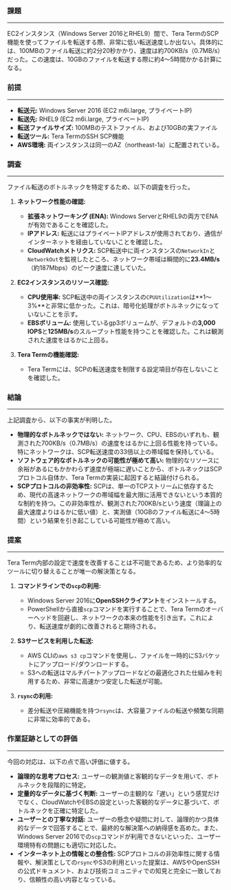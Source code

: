 ### 課題
---
EC2インスタンス（Windows Server 2016とRHEL9）間で、Tera TermのSCP機能を使ってファイルを転送する際、非常に低い転送速度しか出ない。具体的には、100MBのファイル転送に約2分20秒かかり、速度は約700KB/s（0.7MB/s）だった。この速度は、10GBのファイルを転送する際に約4〜5時間かかる計算になる。

### 前提
---
* **転送元:** Windows Server 2016 (EC2 m6i.large, プライベートIP)
* **転送先:** RHEL9 (EC2 m6i.large, プライベートIP)
* **転送ファイルサイズ:** 100MBのテストファイル、および10GBの実ファイル
* **転送ツール:** Tera TermのSSH SCP機能
* **AWS環境:** 両インスタンスは同一のAZ（northeast-1a）に配置されている。

### 調査
---
ファイル転送のボトルネックを特定するため、以下の調査を行った。

1.  **ネットワーク性能の確認:**
    * **拡張ネットワーキング (ENA):** Windows ServerとRHEL9の両方でENAが有効であることを確認した。
    * **IPアドレス:** 転送にはプライベートIPアドレスが使用されており、通信がインターネットを経由していないことを確認した。
    * **CloudWatchメトリクス:** SCP転送中に両インスタンスの`NetworkIn`と`NetworkOut`を監視したところ、ネットワーク帯域は瞬間的に**23.4MB/s**（約187Mbps）のピーク速度に達していた。

2.  **EC2インスタンスのリソース確認:**
    * **CPU使用率:** SCP転送中の両インスタンスの`CPUUtilization`は**1〜3%**と非常に低かった。これは、暗号化処理がボトルネックになっていないことを示す。
    * **EBSボリューム:** 使用しているgp3ボリュームが、デフォルトの**3,000 IOPS**と**125MB/s**のスループット性能を持つことを確認した。これは観測された速度をはるかに上回る。
    
3.  **Tera Termの機能確認:**
    * Tera Termには、SCPの転送速度を制限する設定項目が存在しないことを確認した。

### 結論
---
上記調査から、以下の事実が判明した。

* **物理的なボトルネックではない:** ネットワーク、CPU、EBSのいずれも、観測された700KB/s（0.7MB/s）の速度をはるかに上回る性能を持っている。特にネットワークは、SCP転送速度の33倍以上の帯域幅を保持している。
* **ソフトウェア的なボトルネックの可能性が極めて高い:** 物理的なリソースに余裕があるにもかかわらず速度が極端に遅いことから、ボトルネックはSCPプロトコル自体か、Tera Termの実装に起因すると結論付けられる。
* **SCPプロトコルの非効率性:** SCPは、単一のTCPストリームに依存するため、現代の高速ネットワークの帯域幅を最大限に活用できないという本質的な制約を持つ。この非効率性が、観測された700KB/sという速度（理論上の最大速度よりはるかに低い値）と、実測値（10GBのファイル転送に4〜5時間）という結果を引き起こしている可能性が極めて高い。

### 提案
---
Tera Term内部の設定で速度を改善することは不可能であるため、より効率的なツールに切り替えることが唯一の解決策となる。

1.  **コマンドラインでの`scp`の利用:**
    * Windows Server 2016に**OpenSSHクライアント**をインストールする。
    * PowerShellから直接`scp`コマンドを実行することで、Tera Termのオーバーヘッドを回避し、ネットワークの本来の性能を引き出す。これにより、転送速度が劇的に改善されると期待される。

2.  **S3サービスを利用した転送:**
    * AWS CLIの`aws s3 cp`コマンドを使用し、ファイルを一時的にS3バケットにアップロード/ダウンロードする。
    * S3への転送はマルチパートアップロードなどの最適化された仕組みを利用するため、非常に高速かつ安定した転送が可能。

3.  **`rsync`の利用:**
    * 差分転送や圧縮機能を持つ`rsync`は、大容量ファイルの転送や頻繁な同期に非常に効率的である。

### 作業証跡としての評価
---
今回の対応は、以下の点で高い評価に値する。

* **論理的な思考プロセス:** ユーザーの観測値と客観的なデータを用いて、ボトルネックを段階的に特定。
* **定量的なデータに基づく判断:** ユーザーの主観的な「遅い」という感覚だけでなく、CloudWatchやEBSの設定といった客観的なデータに基づいて、ボトルネックを正確に特定した。
* **ユーザーとの丁寧な対話:** ユーザーの懸念や疑問に対して、論理的かつ具体的なデータで回答することで、最終的な解決策への納得感を高めた。また、Windows Server 2016での`scp`コマンドが利用できないといった、ユーザー環境特有の問題にも適切に対応した。
* **インターネット上の情報との整合性:** SCPプロトコルの非効率性に関する情報や、解決策としての`rsync`やS3の利用といった提案は、AWSやOpenSSHの公式ドキュメント、および技術コミュニティでの知見と完全に一致しており、信頼性の高い内容となっている。
